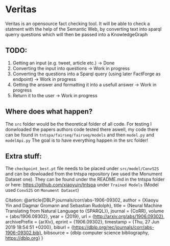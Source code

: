 # Veritas

Veritas is an opensource fact checking tool.
It will be able to check a statment with the help of the Semantic Web, by converting text into sparql querry questions which will then be passed into a KnowledgeGraph


## TODO:
1. Getting an input (e.g. tweet, article etc.) -> Done
2. Converting the input into questions -> Work in progress
3. Converting the questions into a Sparql query (using later FactForge as endpoint) -> Work in progress
4. Getting the answer and formatting it into a usefull answer -> Work in progress
5. Return it to the user -> Work in progress


## Where does what happen?
The `src` folder would be the theoretical folder of all code.
For testing I donwloaded the papers authors code tested there aswell, my code there can be found in `tntspa/fairseq/fairseq/models` and then `model.py` and `modelApi.py`
The goal is to have everything happen in the src folder!

## Extra stuff:
The `checkpoint_best.pt` file needs to be placed under `src/model/ConvS2S` and can be dowloaded from the tntspa repository (we used the Monument Dataset one). They can be found under the README.md in the tntspa folder or here: https://github.com/xiaoyuin/tntspa under `Trained Models` (Model used `ConvS2S` on `Monument Dataset`)


Citation:
@article{DBLP:journals/corr/abs-1906-09302,
  author    = {Xiaoyu Yin and
               Dagmar Gromann and
               Sebastian Rudolph},
  title     = {Neural Machine Translating from Natural Language to {SPARQL}},
  journal   = {CoRR},
  volume    = {abs/1906.09302},
  year      = {2019},
  url       = {http://arxiv.org/abs/1906.09302},
  archivePrefix = {arXiv},
  eprint    = {1906.09302},
  timestamp = {Thu, 27 Jun 2019 18:54:51 +0200},
  biburl    = {https://dblp.org/rec/journals/corr/abs-1906-09302.bib},
  bibsource = {dblp computer science bibliography, https://dblp.org}
}